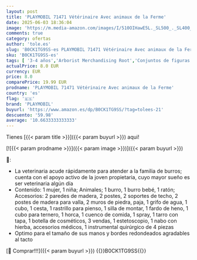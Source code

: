 ```yaml
---
layout: post
title: 'PLAYMOBIL 71471 Vétérinaire Avec animaux de la Ferme'
date: 2025-06-03 18:36:04
image: 'https://m.media-amazon.com/images/I/510OIHawE5L._SL500_._SL400_.jpg'
comments: true
category: ofertas
author: 'tole.es'
slug: 'B0CK1TG9SS-es PLAYMOBIL 71471 Vétérinaire Avec animaux de la Ferme'
sku: 'B0CK1TG9SS-es'
tags: [ '3-4 años','Arborist Merchandising Root','Conjuntos de figuras de juguete','Juguetes','Juguetes y juegos','Muñecos y figuras','Self Service','Special Features Stores','Top brands in Toys','b6d17eda-2c26-45ed-a098-453a9f96e839_0','b6d17eda-2c26-45ed-a098-453a9f96e839_1801','b6d17eda-2c26-45ed-a098-453a9f96e839_6301','playmobil','🇪🇸', ]
actualPrice: 8.0 EUR
currency: EUR
price: 8.0
comparePrice: 19.99 EUR
prodname: 'PLAYMOBIL 71471 Vétérinaire Avec animaux de la Ferme'
country: 'es'
flag: '🇪🇸'
brand: 'PLAYMOBIL'
buyurl: 'https://www.amazon.es/dp/B0CK1TG9SS/?tag=tolees-21'
descuento: '59.98'
average: '10.6633333333333'
---
```


Tienes [{{< param title >}}]({{< param buyurl >}}) aqui!

[![{{< param prodname >}}]({{< param image >}})]({{< param buyurl >}})

🔎:

- La veterinaria acude rápidamente para atender a la familia de burros; cuenta con el apoyo activo de la joven propietaria, cuyo mayor sueño es ser veterinaria algún día
- Contenido: 1 mujer, 1 niña; Animales; 1 burro, 1 burro bebé, 1 ratón; Accesorios: 2 paredes de madera, 2 postes, 2 soportes de techo, 2 postes de madera para valla, 2 muros de piedra, paja, 1 grifo de agua, 1 cubo, 1 cesta, 1 rastrillo para pienso, 1 silla de montar, 1 fardo de heno, 1 cubo para ternero, 1 horca, 1 cuenco de comida, 1 spray, 1 tarro con tapa, 1 botella de cosméticos, 3 vendas, 1 estetoscopio, 1 nabo con hierba, accesorios médicos, 1 instrumental quirúrgico de 4 piezas
- Optimo para el tamaño de sus manos y bordes redondeados agradables al tacto

[🛒 Comprar!!!]({{< param buyurl >}})
{{<world>}}B0CK1TG9SS{{</world>}}
